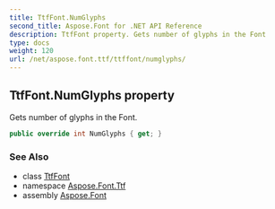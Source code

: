 ```yaml
---
title: TtfFont.NumGlyphs
second_title: Aspose.Font for .NET API Reference
description: TtfFont property. Gets number of glyphs in the Font
type: docs
weight: 120
url: /net/aspose.font.ttf/ttffont/numglyphs/
---
```

## TtfFont.NumGlyphs property

Gets number of glyphs in the Font.

```csharp
public override int NumGlyphs { get; }
```

### See Also

* class [TtfFont](../)
* namespace [Aspose.Font.Ttf](../../ttffont/)
* assembly [Aspose.Font](../../../)


